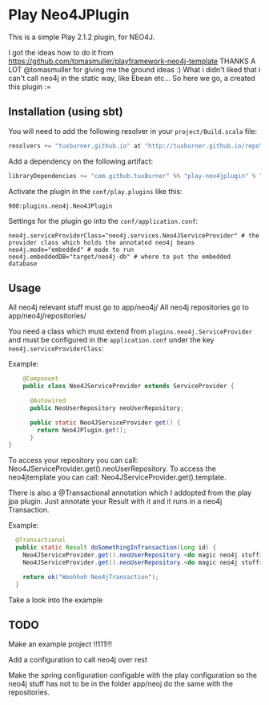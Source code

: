 # Play Neo4JPlugin

This is a simple Play 2.1.2 plugin, for NEO4J.

I got the ideas how to do it from https://github.com/tomasmuller/playframework-neo4j-template THANKS A LOT @tomasmuller for giving me the ground ideas :)
What i didn't liked that i can't call neo4j in the static way, like Ebean etc...
So here we go, a created this plugin :=


## Installation (using sbt)

You will need to add the following resolver in your `project/Build.scala` file:

```scala
resolvers += "tuxburner.github.io" at "http://tuxburner.github.io/repo"
```

Add a dependency on the following artifact:

```scala
libraryDependencies += "com.github.tuxBurner" %% "play-neo4jplugin" % "1.0.1"
```

Activate the plugin in the `conf/play.plugins` like this:

```
900:plugins.neo4j.Neo4JPlugin
```

Settings for the plugin go into the `conf/application.conf`:

```
neo4j.serviceProviderClass="neo4j.services.Neo4JServiceProvider" # the provider class which holds the annotated neo4j beans
neo4j.mode="embedded" # mode to run
neo4j.embeddedDB="target/neo4j-db" # where to put the embedded database

```

## Usage

All neo4j relevant stuff must go to app/neo4j/
All neo4j repositories go to app/neo4j/repositories/


You need a class which must extend from `plugins.neo4j.ServiceProvider` and must be configured in the `application.conf` under the key `neo4j.serviceProviderClass`:

Example: 
```java
    @Component
    public class Neo4JServiceProvider extends ServiceProvider {

      @Autowired
      public NeoUserRepository neoUserRepository;

      public static Neo4JServiceProvider get() {
        return Neo4JPlugin.get();
      }
}

```

To access your repository you can call: Neo4JServiceProvider.get().neoUserRepository.<do magic neo4j stuff>
To access the neo4jtemplate you can call: Neo4JServiceProvider.get().template.<do magic neo4j stuff>

There is also a @Transactional annotation which I addopted from the play jpa plugin.
Just annotate your Result with it and it runs in a neo4j Transaction.

Example: 
```java
  @Transactional
  public static Result doSomethingInTransaction(Long id) {
    Neo4JServiceProvider.get().neoUserRepository.<do magic neo4j stuff>
    Neo4JServiceProvider.get().neoUserRepository.<do magic neo4j stuff>

    return ok("Woohhoh Neo4jTransaction");
  }  
```

Take a look into the example 

## TODO
Make an example project !!111!!!

Add a configuration to call neo4j over rest

Make the spring configuration configable with the play configuration so the neo4j stuff has not to be in the folder app/neoj do the same with the repositories.
